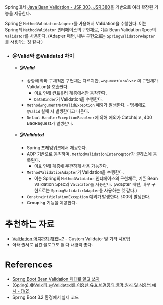 
Spring에서 [Java Bean Validation - JSR 303, JSR 380](notes/Java/Java%20Programming%20Language/Java%20Bean%20Validation%20-%20JSR%20303,%20JSR%20380.md)을 기반으로 여러 확장된 기능을 제공한다.

Spring은 `MethodValidationAdapter`를 사용해서 Validation을 수행한다.
이는 Spring의 `MethodValidator` 인터페이스의 구현체로, 기존 Bean Validation Spec의 `Validator`를 사용한다. (Adapter 패턴, 내부 구현으로는 `SpringValidatorAdapter`를 사용하는 것 같다.)






- ### @Valid와 @Validated 차이
	- ##### @Valid
		- 상황에 따라 구체적인 구현체는 다르지만, `ArgumentResolver` 의 구현체가 Validation을 호출한다.
			- 이로 인해 컨트롤러 계층에서만 동작한다.
			- `DataBinder`가 Validation을 수행한다.
		- `MethodArgumentNotValidException` 예외가 발생한다. - 명세에도 `@Valid` 실패 시 발생한다고 나온다.
		- `DefaultHandlerExceptionResolver`에 의해 에외가 Catch되고, 400 BadRequest가 발생한다.
	- ##### @Validated
		- Spring 프레임워크에서 제공한다.
		- AOP 기반으로 동작하며, `MethodValidationInterceptor`가 클래스에 등록된다.
			- 이로 인해 계층에 무관하게 사용 가능하다.
		- `MethodValidationAdapter`가 Validation을 수행한다.
			- 이는 Spring의 `MethodValidator` 인터페이스의 구현체로, 기존 Bean Validation Spec의 `Validator`를 사용한다. (Adapter 패턴, 내부 구현으로는 `SpringValidatorAdapter`를 사용하는 것 같다.)
		- `ConstraintViolationException` 예외가 발생한다. 500이 발생한다.
		- Grouping 기능을 제공한다.


# 추천하는 자료
- [Validation 어디까지 해봤니?](https://meetup.nhncloud.com/posts/223) - Custom Validator 및 기타 사용법
- 아래 출처로 남긴 블로그도 둘 다 내용이 좋다.

# References
- [Spring Boot Bean Validation 제대로 알고 쓰자](https://kapentaz.github.io/spring/Spring-Boo-Bean-Validation-%EC%A0%9C%EB%8C%80%EB%A1%9C-%EC%95%8C%EA%B3%A0-%EC%93%B0%EC%9E%90/#)
- [[Spring] @Valid와 @Validated를 이용한 유효성 검증의 동작 원리 및 사용법 예시 - (1/2)](https://mangkyu.tistory.com/174)
- Spring Boot 3.2 환경에서 실제 코드